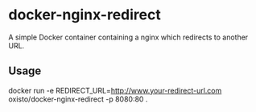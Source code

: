 # docker-nginx-redirect

A simple Docker container containing a nginx which redirects to another URL.

## Usage

docker run -e REDIRECT_URL=http://www.your-redirect-url.com oxisto/docker-nginx-redirect -p 8080:80 .
